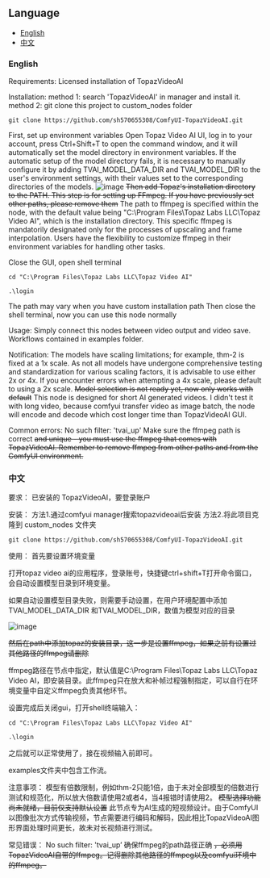 ## Language

- [English](#english)
- [中文](#中文)

### English
Requirements: 
Licensed installation of TopazVideoAI

Installation:
method 1: search 'TopazVideoAI' in manager and install it.
method 2: git clone this project to custom_nodes folder
```
git clone https://github.com/sh570655308/ComfyUI-TopazVideoAI.git
```

First, set up environment variables
Open Topaz Video AI UI, log in to your account, press Ctrl+Shift+T to open the command window, and it will automatically set the model directory in environment variables. 
If the automatic setup of the model directory fails, it is necessary to manually configure it by adding TVAI_MODEL_DATA_DIR and TVAI_MODEL_DIR to the user's environment settings, with their values set to the corresponding directories of the models.
![image](https://github.com/user-attachments/assets/996eba42-a356-4324-a697-706536cb4da4)
~~Then add Topaz's installation directory to the PATH. This step is for setting up FFmpeg. If you have previously set other paths, please remove them~~
The path to ffmpeg is specified within the node, with the default value being "C:\Program Files\Topaz Labs LLC\Topaz Video AI", which is the installation directory. This specific ffmpeg is mandatorily designated only for the processes of upscaling and frame interpolation. Users have the flexibility to customize ffmpeg in their environment variables for handling other tasks.

Close the GUI, open shell terminal

```cd "C:\Program Files\Topaz Labs LLC\Topaz Video AI"```

```.\login```

The path may vary when you have custom installation path
Then close the shell terminal, now you can use this node normally

Usage:
Simply connect this nodes between video output and video save.
Workflows contained in examples folder.

Notification:
The models have scaling limitations; for example, thm-2 is fixed at a 1x scale. As not all models have undergone comprehensive testing and standardization for various scaling factors, it is advisable to use either 2x or 4x. If you encounter errors when attempting a 4x scale, please default to using a 2x scale.
~~Model selection is not ready yet, now only works with default~~
This node is designed for short AI generated videos. I didn't test it with long video, because comfyui transfer video as image batch, the node will encode and decode which cost longer time than TopazVideoAI GUI. 

Common errors:
No such filter: 'tvai_up'
Make sure the ffmpeg path is correct ~~and unique - you must use the ffmpeg that comes with TopazVideoAI. Remember to remove ffmpeg from other paths and from the ComfyUI environment.~~

### 中文
要求：
已安装的 TopazVideoAI，要登录账户

安装：
方法1.通过comfyui manager搜索topazvideoai后安装
方法2.将此项目克隆到 custom_nodes 文件夹

```
git clone https://github.com/sh570655308/ComfyUI-TopazVideoAI.git
```

使用：
首先要设置环境变量

打开topaz video ai的应用程序，登录账号，快捷键ctrl+shift+T打开命令窗口，会自动设置模型目录到环境变量。

如果自动设置模型目录失败，则需要手动设置，在用户环境配置中添加TVAI_MODEL_DATA_DIR 和TVAI_MODEL_DIR，数值为模型对应的目录

![image](https://github.com/user-attachments/assets/996eba42-a356-4324-a697-706536cb4da4)

~~然后在path中添加topaz的安装目录，这一步是设置ffmpeg，如果之前有设置过其他路径的ffmpeg请删除~~

ffmpeg路径在节点中指定，默认值是C:\Program Files\Topaz Labs LLC\Topaz Video AI，即安装目录。此ffmpeg只在放大和补帧过程强制指定，可以自行在环境变量中自定义ffmpeg负责其他环节。

设置完成后关闭gui，打开shell终端输入：

```cd "C:\Program Files\Topaz Labs LLC\Topaz Video AI"```

```.\login```

之后就可以正常使用了，接在视频输入前即可。

examples文件夹中包含工作流。

注意事项：
模型有倍数限制，例如thm-2只能1倍，由于未对全部模型的倍数进行测试和规范化，所以放大倍数请使用2或者4，当4报错时请使用2。
~~模型选择功能尚未就绪，目前仅支持默认设置~~
此节点专为AI生成的短视频设计。由于ComfyUI以图像批次方式传输视频，节点需要进行编码和解码，因此相比TopazVideoAI图形界面处理时间更长，故未对长视频进行测试。

常见错误：
No such filter: 'tvai_up’
确保ffmpeg的path路径正确 ~~，必须用TopazVideoAI自带的ffmpeg。记得删除其他路径的ffmpeg以及comfyui环境中的ffmpeg。~~
